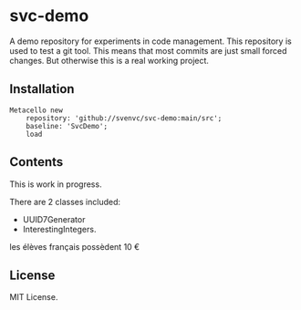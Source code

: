 # svc-demo

A demo repository for experiments in code management.
This repository is used to test a git tool.
This means that most commits are just small forced changes.
But otherwise this is a real working project.

## Installation

```st
Metacello new
	repository: 'github://svenvc/svc-demo:main/src';
	baseline: 'SvcDemo';
	load
```

## Contents

This is work in progress.

There are 2 classes included:
- UUID7Generator
- InterestingIntegers.


les élèves français possèdent 10 €

## License

MIT License.

